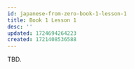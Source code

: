 ```yaml
---
id: japanese-from-zero-book-1-lesson-1
title: Book 1 Lesson 1
desc: ''
updated: 1724694264223
created: 1721408536588
---
```


TBD.
